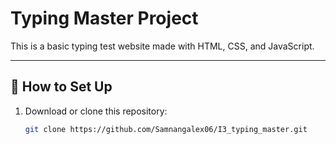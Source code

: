 # Typing Master Project

This is a basic typing test website made with HTML, CSS, and JavaScript.

---

## 🚀 How to Set Up

1. Download or clone this repository:
   ```bash
   git clone https://github.com/Samnangalex06/I3_typing_master.git


